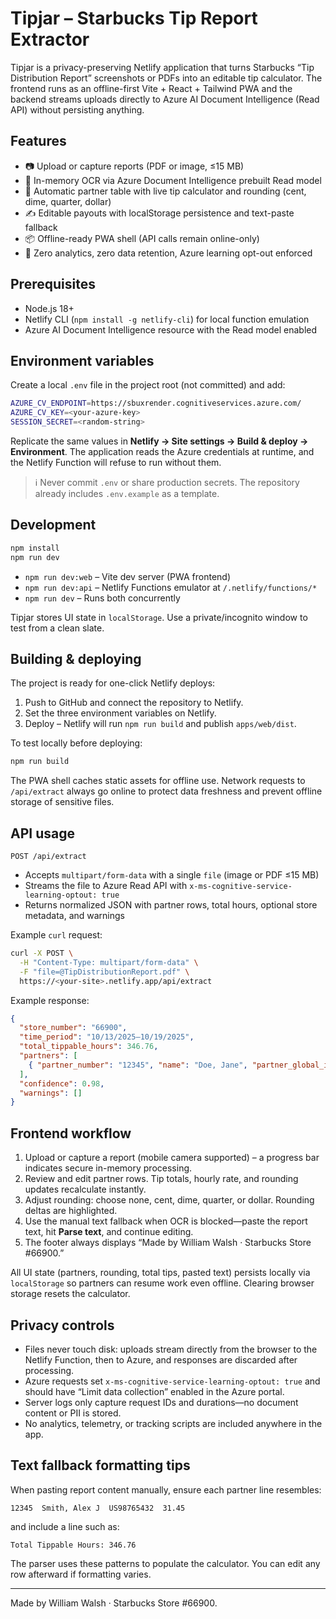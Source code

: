 # Tipjar – Starbucks Tip Report Extractor

Tipjar is a privacy-preserving Netlify application that turns Starbucks “Tip Distribution Report” screenshots or PDFs into an editable tip calculator. The frontend runs as an offline-first Vite + React + Tailwind PWA and the backend streams uploads directly to Azure AI Document Intelligence (Read API) without persisting anything.

## Features

- 📷 Upload or capture reports (PDF or image, ≤15&nbsp;MB)
- 🧠 In-memory OCR via Azure Document Intelligence prebuilt Read model
- 🧮 Automatic partner table with live tip calculator and rounding (cent, dime, quarter, dollar)
- ✍️ Editable payouts with localStorage persistence and text-paste fallback
- 📦 Offline-ready PWA shell (API calls remain online-only)
- 🔐 Zero analytics, zero data retention, Azure learning opt-out enforced

## Prerequisites

- Node.js 18+
- Netlify CLI (`npm install -g netlify-cli`) for local function emulation
- Azure AI Document Intelligence resource with the Read model enabled

## Environment variables

Create a local `.env` file in the project root (not committed) and add:

```bash
AZURE_CV_ENDPOINT=https://sbuxrender.cognitiveservices.azure.com/
AZURE_CV_KEY=<your-azure-key>
SESSION_SECRET=<random-string>
```

Replicate the same values in **Netlify → Site settings → Build & deploy → Environment**. The application reads the Azure credentials at runtime, and the Netlify Function will refuse to run without them.

> ℹ️ Never commit `.env` or share production secrets. The repository already includes `.env.example` as a template.

## Development

```bash
npm install
npm run dev
```

- `npm run dev:web` – Vite dev server (PWA frontend)
- `npm run dev:api` – Netlify Functions emulator at `/.netlify/functions/*`
- `npm run dev` – Runs both concurrently

Tipjar stores UI state in `localStorage`. Use a private/incognito window to test from a clean slate.

## Building & deploying

The project is ready for one-click Netlify deploys:

1. Push to GitHub and connect the repository to Netlify.
2. Set the three environment variables on Netlify.
3. Deploy – Netlify will run `npm run build` and publish `apps/web/dist`.

To test locally before deploying:

```bash
npm run build
```

The PWA shell caches static assets for offline use. Network requests to `/api/extract` always go online to protect data freshness and prevent offline storage of sensitive files.

## API usage

`POST /api/extract`

- Accepts `multipart/form-data` with a single `file` (image or PDF ≤15&nbsp;MB)
- Streams the file to Azure Read API with `x-ms-cognitive-service-learning-optout: true`
- Returns normalized JSON with partner rows, total hours, optional store metadata, and warnings

Example `curl` request:

```bash
curl -X POST \
  -H "Content-Type: multipart/form-data" \
  -F "file=@TipDistributionReport.pdf" \
  https://<your-site>.netlify.app/api/extract
```

Example response:

```json
{
  "store_number": "66900",
  "time_period": "10/13/2025–10/19/2025",
  "total_tippable_hours": 346.76,
  "partners": [
    { "partner_number": "12345", "name": "Doe, Jane", "partner_global_id": "US12345678", "hours": 27.10 }
  ],
  "confidence": 0.98,
  "warnings": []
}
```

## Frontend workflow

1. Upload or capture a report (mobile camera supported) – a progress bar indicates secure in-memory processing.
2. Review and edit partner rows. Tip totals, hourly rate, and rounding updates recalculate instantly.
3. Adjust rounding: choose none, cent, dime, quarter, or dollar. Rounding deltas are highlighted.
4. Use the manual text fallback when OCR is blocked—paste the report text, hit **Parse text**, and continue editing.
5. The footer always displays “Made by William Walsh · Starbucks Store #66900.”

All UI state (partners, rounding, total tips, pasted text) persists locally via `localStorage` so partners can resume work even offline. Clearing browser storage resets the calculator.

## Privacy controls

- Files never touch disk: uploads stream directly from the browser to the Netlify Function, then to Azure, and responses are discarded after processing.
- Azure requests set `x-ms-cognitive-service-learning-optout: true` and should have “Limit data collection” enabled in the Azure portal.
- Server logs only capture request IDs and durations—no document content or PII is stored.
- No analytics, telemetry, or tracking scripts are included anywhere in the app.

## Text fallback formatting tips

When pasting report content manually, ensure each partner line resembles:

```
12345  Smith, Alex J  US98765432  31.45
```

and include a line such as:

```
Total Tippable Hours: 346.76
```

The parser uses these patterns to populate the calculator. You can edit any row afterward if formatting varies.

---

Made by William Walsh · Starbucks Store #66900.
